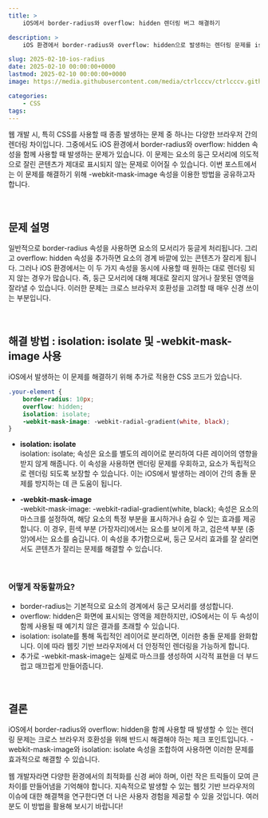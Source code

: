 ```yaml
---
title: >  
    iOS에서 border-radius와 overflow: hidden 렌더링 버그 해결하기

description: >  
    iOS 환경에서 border-radius와 overflow: hidden으로 발생하는 렌더링 문제를 isolation: isolate와 -webkit-mask-image를 사용하여 효과적으로 해결하는 방법을 소개합니다.

slug: 2025-02-10-ios-radius
date: 2025-02-10 00:00:00+0000
lastmod: 2025-02-10 00:00:00+0000
image: https://media.githubusercontent.com/media/ctrlcccv/ctrlcccv.github.io/master/assets/img/post/2025-02-10-ios-radius.webp

categories:
    - CSS
tags:
---
```


웹 개발 시, 특히 CSS를 사용할 때 종종 발생하는 문제 중 하나는 다양한 브라우저 간의 렌더링 차이입니다. 그중에서도 iOS 환경에서 border-radius와 overflow: hidden 속성을 함께 사용할 때 발생하는 문제가 있습니다. 이 문제는 요소의 둥근 모서리에 의도적으로 잘린 콘텐츠가 제대로 표시되지 않는 문제로 이어질 수 있습니다. 이번 포스트에서는 이 문제를 해결하기 위해 -webkit-mask-image 속성을 이용한 방법을 공유하고자 합니다.  


<div class="ads_wrap">
<ins class="adsbygoogle"
     style="display:block; text-align:center;"
     data-ad-layout="in-article"
     data-ad-format="fluid"
     data-ad-client="ca-pub-8535540836842352"
     data-ad-slot="2974559225"></ins>
<script>
     (adsbygoogle = window.adsbygoogle || []).push({});
</script>
</div>

<br>

## 문제 설명
일반적으로 border-radius 속성을 사용하면 요소의 모서리가 둥글게 처리됩니다. 그리고 overflow: hidden 속성을 추가하면 요소의 경계 바깥에 있는 콘텐츠가 잘리게 됩니다. 그러나 iOS 환경에서는 이 두 가지 속성을 동시에 사용할 때 원하는 대로 렌더링 되지 않는 경우가 많습니다. 즉, 둥근 모서리에 대해 제대로 잘리지 않거나 잘못된 영역을 잘라낼 수 있습니다. 이러한 문제는 크로스 브라우저 호환성을 고려할 때 매우 신경 쓰이는 부분입니다.

<br>

## 해결 방법 : isolation: isolate 및 -webkit-mask-image 사용
iOS에서 발생하는 이 문제를 해결하기 위해 추가로 적용한 CSS 코드가 있습니다.

```css
.your-element {
    border-radius: 10px;
    overflow: hidden;
    isolation: isolate;
    -webkit-mask-image: -webkit-radial-gradient(white, black);
}
```

* **isolation: isolate**  
isolation: isolate; 속성은 요소를 별도의 레이어로 분리하여 다른 레이어의 영향을 받지 않게 해줍니다. 이 속성을 사용하면 렌더링 문제를 우회하고, 요소가 독립적으로 렌더링 되도록 보장할 수 있습니다. 이는 iOS에서 발생하는 레이어 간의 충돌 문제를 방지하는 데 큰 도움이 됩니다.  

* **-webkit-mask-image**  
-webkit-mask-image: -webkit-radial-gradient(white, black); 속성은 요소의 마스크를 설정하여, 해당 요소의 특정 부분을 표시하거나 숨길 수 있는 효과를 제공합니다. 이 경우, 흰색 부분 (가장자리)에서는 요소를 보이게 하고, 검은색 부분 (중앙)에서는 요소를 숨깁니다. 이 속성을 추가함으로써, 둥근 모서리 효과를 잘 살리면서도 콘텐츠가 잘리는 문제를 해결할 수 있습니다.



<div class="ads_wrap">
<ins class="adsbygoogle"
     style="display:block; text-align:center;"
     data-ad-layout="in-article"
     data-ad-format="fluid"
     data-ad-client="ca-pub-8535540836842352"
     data-ad-slot="2974559225"></ins>
<script>
     (adsbygoogle = window.adsbygoogle || []).push({});
</script>
</div>

<br>

### 어떻게 작동할까요?
* border-radius는 기본적으로 요소의 경계에서 둥근 모서리를 생성합니다.
* overflow: hidden은 화면에 표시되는 영역을 제한하지만, iOS에서는 이 두 속성이 함께 사용될 때 예기치 않은 결과를 초래할 수 있습니다.
* isolation: isolate를 통해 독립적인 레이어로 분리하면, 이러한 충돌 문제를 완화합니다. 이에 따라 웹킷 기반 브라우저에서 더 안정적인 렌더링을 가능하게 합니다.
* 추가로 -webkit-mask-image는 실제로 마스크를 생성하여 시각적 표현을 더 부드럽고 매끄럽게 만들어줍니다.

<br>

## 결론
iOS에서 border-radius와 overflow: hidden을 함께 사용할 때 발생할 수 있는 렌더링 문제는 크로스 브라우저 호환성을 위해 반드시 해결해야 하는 체크 포인트입니다. -webkit-mask-image와 isolation: isolate 속성을 조합하여 사용하면 이러한 문제를 효과적으로 해결할 수 있습니다.  

웹 개발자라면 다양한 환경에서의 최적화를 신경 써야 하며, 이런 작은 트릭들이 모여 큰 차이를 만들어냄을 기억해야 합니다. 지속적으로 발생할 수 있는 웹킷 기반 브라우저의 이슈에 대한 해결책을 연구한다면 더 나은 사용자 경험을 제공할 수 있을 것입니다. 여러분도 이 방법을 활용해 보시기 바랍니다!  

